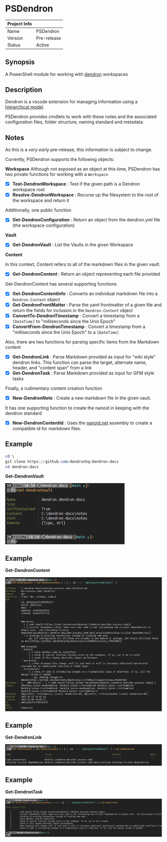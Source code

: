 # PSDendron

Project Info| &nbsp;
--- | ---
Name | PSDendron
Version | Pre-release
Status | Active

## Synopsis
A PowerShell module for working with [dendron](https://www.dendron.so) workspaces

## Description

Dendron is a vscode extension for managing information using a [hierarchical
model](https://blog.dendron.so/notes/3dd58f62-fee5-4f93-b9f1-b0f0f59a9b64/).

PSDendron provides cmdlets to work with these notes and the associated configuration files, folder structure, naming
standard and metadata.

## Notes

As this is a *very early*  pre-release, this information is subject to change.


Currently, PSDendron supports the following objects:

**Workspace**
Although not exposed as an object at this time, PSDendron has two private functions for working with a `Workspace`
- [x] **Test-DendronWorkspace** : Test if the given path is a Dendron workspace root
- [x] **Resolve-DendronWorkspace** : Recurse up the filesystem to the root of the workspace and return it

Additionally, one public function

- [x] **Get-DendronConfiguration** : Return an object from the dendron.yml file (the workspace configuration)

**Vault**

- [x] **Get-DendronVault** : List the Vaults in the given Workspace

**Content**

In this context, Content refers to all of the markdown files in the given vault.

- [x] **Get-DendronContent** : Return an object representing each file provided

Get-DendronContent has several supporting functions

- [x] **Get-DendronContentInfo** : Converts an individual markdown file into a `Dendron.Content` object
- [x] **Get-DendronFrontMatter** : Parse the yaml frontmatter of a given file and return the fields for inclusion in
  the `Dendron.Content` object
- [x] **ConvertTo-DendronTimestamp** : Convert a timestamp from a `[DateTime]` to "milliseconds since the Unix
  Epoch"
- [x] **ConvertFrom-DendronTimestamp** : Convert a timestamp from a "milliseconds since the Unix
  Epoch" to a `[DateTime]`

Also, there are two functions for parsing specific items from the Markdown content

- [x] **Get-DendronLink** : Parse Markdown provided as input for "wiki style" dendron links. This function can parse
  the target, alternate name, header, and "content span" from a link
- [x] **Get-DendronTask** : Parse Markdown provided as input for GFM style tasks

Finally, a rudimentary content creation function

- [x] **New-DendronNote** : Create a new markdown file in the given vault.

It has one supporting function to create the nanoid in keeping with the dendron standard

- [x] **New-DendronContentId** : Uses the [nanoid.net](https://github.com/codeyu/nanoid-net) assembly to create a compatible id for markdown files.



## Example
```powershell
cd \
git clone https://github.com/dendronhq/dendron-docs
cd dendron-docs
```

**Get-DendronVault**

![get-dendronvault](/docs/images/get-dendronvault.png)


## Example

**Get-DendronContent**

![get-dendroncontent](/docs/images/get-dendroncontent.png)

## Example

**Get-DendronLink**

![get-dendronlink](/docs/images/get-dendronlink.png)

## Example

**Get-DendronTask**

![get-dendrontask](/docs/images/get-dendrontask.png)
